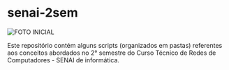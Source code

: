 # senai-2sem

![FOTO INICIAL](https://informatica.sp.senai.br/GaleriaImagens/ImageViewer.ashx?Url=55989)

Este repositório contém alguns scripts (organizados em pastas) referentes aos conceitos abordados no 2° semestre do Curso Técnico de Redes de Computadores - SENAI de informática.
